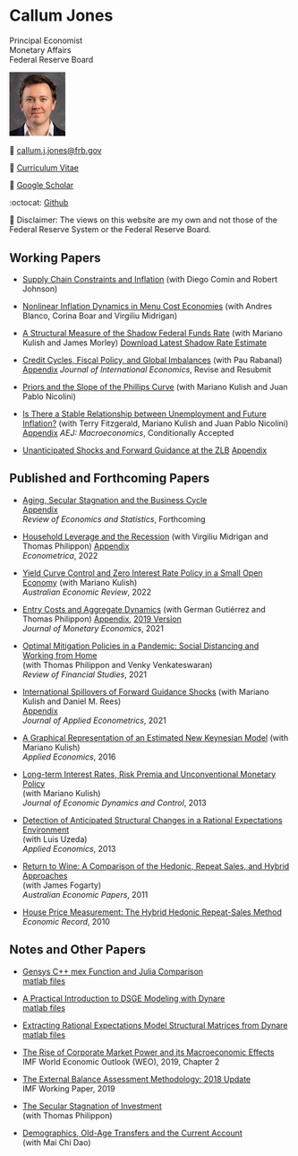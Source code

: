 # Callum Jones

Principal Economist  
Monetary Affairs  
Federal Reserve Board

<img src="img.jpg" alt="Alt Text" width="100"/>  

:email: [callum.j.jones@frb.gov](mailto:callum.j.jones@frb.gov)

:memo: [Curriculum Vitae](files/CallumJones.pdf)  

:book: [Google Scholar](https://scholar.google.com/citations?user=--GNzKcAAAAJ&hl=en)  

:octocat: [Github](https://github.com/callumjones)

:bookmark: Disclaimer: The views on this website are my own and not those of the Federal Reserve System or the Federal Reserve Board.

## Working Papers

- [Supply Chain Constraints and Inflation](./files/constraints_inflation.pdf) (with Diego Comin and Robert Johnson)  

- [Nonlinear Inflation Dynamics in Menu Cost Economies](./files/bbjm_v7.pdf)  (with Andres Blanco, Corina Boar and Virgiliu Midrigan)

- [A Structural Measure of the Shadow Federal Funds Rate](./files/shadowrate.pdf) (with Mariano Kulish and James Morley) 
[Download Latest Shadow Rate Estimate](https://github.com/callumjones/shadow-rate)

- [Credit Cycles, Fiscal Policy, and Global Imbalances](https://www.imf.org/en/Publications/WP/Issues/2021/02/19/Credit-Cycles-Fiscal-Policy-and-Global-Imbalances-50084) (with Pau Rabanal)  
[Appendix](./files/fin_cycles_appendix.pdf) 
*Journal of International Economics*, Revise and Resubmit

- [Priors and the Slope of the Phillips Curve](./files/jkn_priors.pdf) (with Mariano Kulish and Juan Pablo Nicolini)

- [Is There a Stable Relationship between Unemployment and Future Inflation?](./files/phillipscurve.pdf) (with Terry Fitzgerald, Mariano Kulish and Juan Pablo Nicolini)  
[Appendix](./files/fjkn_aej_macro_appendix.pdf) 
*AEJ: Macroeconomics*, Conditionally Accepted

- [Unanticipated Shocks and Forward Guidance at the ZLB](./files/ZLB.pdf)  [Appendix](./files/ZLB_appendix.pdf)

## Published and Forthcoming Papers

- [Aging, Secular Stagnation and the Business Cycle](./files/demo.pdf)  
[Appendix](./files/demo_appendix.pdf)  
*Review of Economics and Statistics*, Forthcoming

- [Household Leverage and the Recession](./files/hholddebt.pdf) (with Virgiliu Midrigan and Thomas Philippon) 
[Appendix](./files/hholddebt_appendix.pdf)  
*Econometrica*, 2022

- [Yield Curve Control and Zero Interest Rate Policy in a Small Open Economy](https://onlinelibrary.wiley.com/doi/10.1111/1467-8462.12484) (with Mariano Kulish)  
*Australian Economic Review*, 2022

- [Entry Costs and Aggregate Dynamics](./files/entrycosts_agg.pdf) (with German Gutiérrez and Thomas Philippon) 
[Appendix](./files/entrycosts_agg_appendix.pdf), [2019 Version](./files/entrycosts.pdf)  
*Journal of Monetary Economics*, 2021

- [Optimal Mitigation Policies in a Pandemic: Social Distancing and Working from Home](./files/covid.pdf)  
        (with Thomas Philippon and Venky Venkateswaran)  
        *Review of Financial Studies*, 2021

- [International Spillovers of Forward Guidance Shocks](./files/OpenFG.pdf)  (with Mariano Kulish and Daniel M. Rees)  
[Appendix](./files/OpenFG_appendix.pdf)  
*Journal of Applied Econometrics*, 2021

- [A Graphical Representation of an Estimated New Keynesian Model](./files/graphical.pdf) (with Mariano Kulish)  
        *Applied Economics*, 2016

- [Long-term Interest Rates, Risk Premia and Unconventional Monetary Policy](./files/long_term.pdf)  
        (with Mariano Kulish)  
        *Journal of Economic Dynamics and Control*, 2013

- [Detection of Anticipated Structural Changes in a Rational Expectations Environment](./files/anticipated.pdf)  
        (with Luis Uzeda)  
        *Applied Economics*, 2013

- [Return to Wine: A Comparison of the Hedonic, Repeat Sales, and Hybrid Approaches](https://onlinelibrary.wiley.com/doi/abs/10.1111/j.1467-8454.2011.00416.x)  
        (with James Fogarty)  
        *Australian Economic Papers*, 2011

- [House Price Measurement: The Hybrid Hedonic Repeat-Sales Method](https://onlinelibrary.wiley.com/doi/abs/10.1111/j.1475-4932.2009.00596.x)  
        *Economic Record*, 2010

## Notes and Other Papers

- [Gensys C++ mex Function and Julia Comparison](./files/gensys_mex.pdf)  
        [matlab files](./files/cpp_gensys.zip)

- [A Practical Introduction to DSGE Modeling with Dynare](./files/dynare_man.pdf)  
        [matlab files](./files/dynare_man_files.zip)

- [Extracting Rational Expectations Model Structural Matrices from Dynare](./files/dynare_str.pdf)  
        [matlab files](./files/dynare_str_files.zip)

- [The Rise of Corporate Market Power and its Macroeconomic Effects](https://www.imf.org/en/Publications/WEO/Issues/2019/03/28/world-economic-outlook-april-2019)  
        IMF World Economic Outlook (WEO), 2019, Chapter 2

- [The External Balance Assessment Methodology: 2018 Update](https://www.imf.org/en/Publications/WP/Issues/2019/03/19/The-External-Balance-Assessment-Methodology-2018-Update-46643)  
        IMF Working Paper, 2019

- [The Secular Stagnation of Investment](./files/qzlb.pdf)  
        (with Thomas Philippon)

- [Demographics, Old-Age Transfers and the Current Account](./files/democa.pdf)  
        (with Mai Chi Dao)
